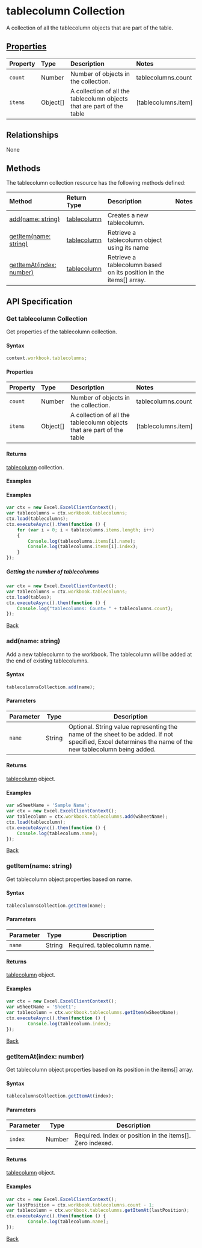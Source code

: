 # tablecolumn Collection
A collection of all the tablecolumn objects that are part of the table. 

## [Properties](#get-tablecolumn-collection)

| Property         | Type    |Description|Notes |
|:-----------------|:--------|:----------|:-----|
|`count`| Number   | Number of objects in the collection.|tablecolumns.count|
|`items`| Object[] | A collection of all the tablecolumn objects that are part of the table|[tablecolumns.item] |

## Relationships

None

## Methods

The tablecolumn collection resource has the following methods defined:

| Method     | Return Type    |Description|Notes  |
|:-----------------|:--------|:----------|:------|
|[add(name: string)](#addname-string)| [tablecolumn](tablecolumn.md)              |Creates a new tablecolumn.  ||
|[getItem(name: string)](#getitemname-string)| [tablecolumn](tablecolumn.md)      |Retrieve a tablecolumn object using its name||
|[getItemAt(index: number)](#getitematindex-number)| [tablecolumn](tablecolumn.md)     |Retrieve a tablecolumn based on its position in the items[] array.||


## API Specification 

### Get tablecolumn Collection

Get properties of the tablecolumn collection. 

#### Syntax
```js
context.workbook.tablecolumns;
```

#### Properties

| Property         | Type    |Description|Notes |
|:-----------------|:--------|:----------|:-----|
|`count`| Number   | Number of objects in the collection.|tablecolumns.count|
|`items`| Object[] | A collection of all the tablecolumn objects that are part of the table|[tablecolumns.item] |


#### Returns

[tablecolumn](tablecolumn.md) collection. 

#### Examples


#### Examples

```js
var ctx = new Excel.ExcelClientContext();
var tablecolumns = ctx.workbook.tablecolumns;
ctx.load(tablecolumns);
ctx.executeAsync().then(function () {
	for (var i = 0; i < tablecolumns.items.length; i++)
	{
		Console.log(tablecolumns.items[i].name);
		Console.log(tablecolumns.items[i].index);
	}
});
```

##### Getting the number of tablecolumns

```js
var ctx = new Excel.ExcelClientContext();
var tablecolumns = ctx.workbook.tablecolumns;
ctx.load(tables);
ctx.executeAsync().then(function () {
	Console.log("tablecolumns: Count= " + tablecolumns.count);
});

```
[Back](#properties)

### add(name: string)

Add a new tablecolumn to the workbook. The tablecolumn will be added at the end of existing tablecolumns.

#### Syntax
```js
tablecolumnsCollection.add(name);
```

#### Parameters

Parameter       | Type   | Description
--------------- | ------ | ------------
`name`  | String| Optional. String value representing the name of the sheet to be added. If not specified, Excel determines the name of the new tablecolumn being added. 

#### Returns
[tablecolumn](../resources/tablecolumn.md) object.

#### Examples

```js
var wSheetName = 'Sample Name';
var ctx = new Excel.ExcelClientContext();
var tablecolumn = ctx.workbook.tablecolumns.add(wSheetName);
ctx.load(tablecolumn);
ctx.executeAsync().then(function () {
	Console.log(tablecolumn.name);
});
```
[Back](#methods)

### getItem(name: string)

Get tablecolumn object properties based on name.

#### Syntax
```js
tablecolumnsCollection.getItem(name);
```

#### Parameters

Parameter       | Type  | Description
--------------- | ------ | ------------
 `name`| String | Required. tablecolumn name. 

#### Returns

[tablecolumn](../resources/tablecolumn.md) object.

#### Examples
```js
var ctx = new Excel.ExcelClientContext();
var wSheetName = 'Sheet1';
var tablecolumn = ctx.workbook.tablecolumns.getItem(wSheetName);
ctx.executeAsync().then(function () {
		Console.log(tablecolumn.index);
});
```
[Back](#methods)


### getItemAt(index: number)

Get tablecolumn object properties based on its position in the items[] array. 

#### Syntax
```js
tablecolumnsCollection.getItemAt(index);
```

#### Parameters

Parameter       | Type  | Description
--------------- | ------ | ------------
 `index`| Number | Required. Index or position in the items[]. Zero indexed.

#### Returns

[tablecolumn](../resources/tablecolumn.md) object.

#### Examples
```js
var ctx = new Excel.ExcelClientContext();
var lastPosition = ctx.workbook.tablecolumns.count - 1;
var tablecolumn = ctx.workbook.tablecolumns.getItemAt(lastPosition);
ctx.executeAsync().then(function () {
		Console.log(tablecolumn.name);
});
```
[Back](#methods)

